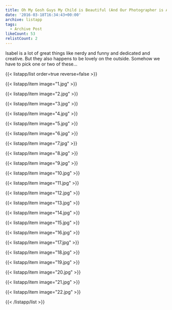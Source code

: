 ```yaml
---
title: Oh My Gosh Guys My Child is Beautiful (And Our Photographer is Amazing)
date: '2016-03-18T16:34:43+00:00'
archive: listapp
tags: 
  - Archive Post
likeCount: 53
relistCount: 2
---
```


Isabel is a lot of great things like nerdy and funny and dedicated and creative. But they also happens to be lovely on the outside. Somehow we have to pick one or two of these...

<!--more-->

{{< listapp/list order=true reverse=false >}}

   {{< listapp/item
      image="1.jpg" >}}

   {{< listapp/item
      image="2.jpg" >}}

   {{< listapp/item
      image="3.jpg" >}}

   {{< listapp/item
      image="4.jpg" >}}

   {{< listapp/item
      image="5.jpg" >}}

   {{< listapp/item
      image="6.jpg" >}}

   {{< listapp/item
      image="7.jpg" >}}

   {{< listapp/item
      image="8.jpg" >}}

   {{< listapp/item
      image="9.jpg" >}}

   {{< listapp/item
      image="10.jpg" >}}

   {{< listapp/item
      image="11.jpg" >}}

   {{< listapp/item
      image="12.jpg" >}}

   {{< listapp/item
      image="13.jpg" >}}

   {{< listapp/item
      image="14.jpg" >}}

   {{< listapp/item
      image="15.jpg" >}}

   {{< listapp/item
      image="16.jpg" >}}

   {{< listapp/item
      image="17.jpg" >}}

   {{< listapp/item
      image="18.jpg" >}}

   {{< listapp/item
      image="19.jpg" >}}

   {{< listapp/item
      image="20.jpg" >}}

   {{< listapp/item
      image="21.jpg" >}}

   {{< listapp/item
      image="22.jpg" >}}

{{< /listapp/list >}}
